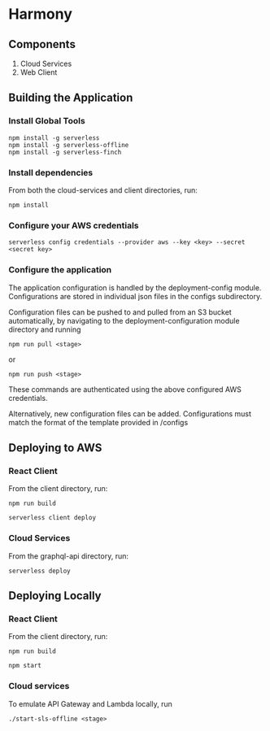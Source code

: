 # Harmony
## Components
1. Cloud Services
2. Web Client

## Building the Application

### Install Global Tools
```
npm install -g serverless
npm install -g serverless-offline
npm install -g serverless-finch
```

### Install dependencies
From both the cloud-services and client directories, run:
```
npm install
```

### Configure your AWS credentials
```
serverless config credentials --provider aws --key <key> --secret <secret key>
```

### Configure the application
The application configuration is handled by the deployment-config module. Configurations are stored in individual json files in the configs subdirectory.

Configuration files can be pushed to and pulled from an S3 bucket automatically, by navigating to the deployment-configuration module directory and running
```
npm run pull <stage>
```
or
```
npm run push <stage>
```

These commands are authenticated using the above configured AWS credentials.

Alternatively, new configuration files can be added. Configurations must match the format of the template provided in /configs

## Deploying to AWS
### React Client
From the client directory, run:
```
npm run build
```
```
serverless client deploy
```
### Cloud Services
From the graphql-api directory, run:
```
serverless deploy
```
## Deploying Locally
### React Client
From the client directory, run:
```
npm run build
```
```
npm start
```
### Cloud services
To emulate API Gateway and Lambda locally, run
```
./start-sls-offline <stage>
